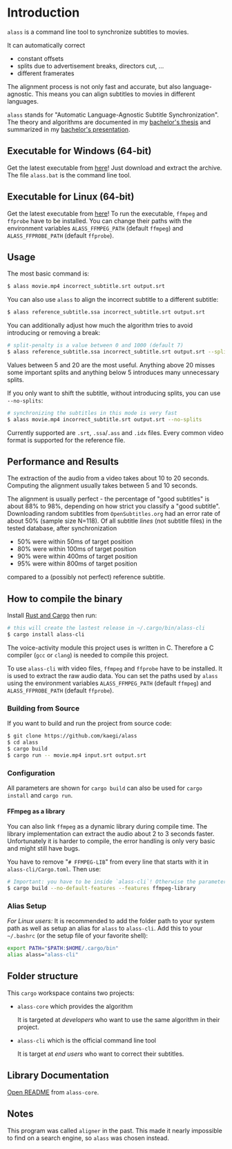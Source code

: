 # Introduction

`alass` is a command line tool to synchronize subtitles to movies.

It can automatically correct

 - constant offsets
 - splits due to advertisement breaks, directors cut, ...
 - different framerates

The alignment process is not only fast and
accurate, but also language-agnostic. This means
you can align subtitles to movies in different
languages.

`alass` stands for  "Automatic Language-Agnostic Subtitle Synchronization". The theory and algorithms
are documented in my [bachelor's thesis](documentation/thesis.pdf)
and summarized in my [bachelor's presentation](documentation/slides.pdf).


## Executable for Windows (64-bit)

Get the latest executable from [here](https://github.com/kaegi/alass/releases)! Just download and extract the archive. The file `alass.bat` is the command line tool.

## Executable for Linux (64-bit)

Get the latest executable from [here](https://github.com/kaegi/alass/releases)! To run the executable, `ffmpeg` and
`ffprobe` have to be installed.
You can change their paths with the environment variables
`ALASS_FFMPEG_PATH` (default `ffmpeg`) and `ALASS_FFPROBE_PATH` (default `ffprobe`). 

## Usage

The most basic command is:

```bash
$ alass movie.mp4 incorrect_subtitle.srt output.srt
```

You can also use `alass` to align the incorrect subtitle to a different subtitle:

```bash
$ alass reference_subtitle.ssa incorrect_subtitle.srt output.srt
```

You can additionally adjust how much the algorithm tries to avoid introducing or removing a break:

```bash
# split-penalty is a value between 0 and 1000 (default 7)
$ alass reference_subtitle.ssa incorrect_subtitle.srt output.srt --split-penalty 10
```

Values between 5 and 20 are the most useful. Anything above 20 misses some important splits and anything below 5 introduces many unnecessary splits.

If you only want to shift the subtitle, without introducing splits, you can use `--no-splits`:

```bash
# synchronizing the subtitles in this mode is very fast
$ alass movie.mp4 incorrect_subtitle.srt output.srt --no-splits
```

Currently supported are `.srt`, `.ssa`/`.ass` and `.idx` files. Every common video format is supported for the reference file.


## Performance and Results

The extraction of the audio from a video takes about 10 to 20 seconds. Computing the alignment usually takes between 5 and 10 seconds.

The alignment is usually perfect -
the percentage of "good subtitles" is about 88% to 98%, depending on how strict you classify a "good subtitle".
Downloading random subtitles
from `OpenSubtitles.org` had an error rate of about 50%
(sample size N=118).
Of all subtitle _lines_ (not subtitle files) in the tested database,
after synchronization

 - 50% were within 50ms of target position
 - 80% were within 100ms of target position
 - 90% were within 400ms of target position
 - 95% were within 800ms of target position

compared to a (possibly not perfect) reference subtitle.

## How to compile the binary

Install [Rust and Cargo](https://www.rust-lang.org/en-US/install.html) then run:

```bash
# this will create the lastest release in ~/.cargo/bin/alass-cli
$ cargo install alass-cli
```


The voice-activity module this project uses is written in C. Therefore a C compiler (`gcc` or `clang`) is needed to compile this project.

To use `alass-cli` with video files, `ffmpeg` and `ffprobe` have to be installed. It is used to extract the raw audio data. You can set the paths used by `alass` using the environment variables `ALASS_FFMPEG_PATH` (default `ffmpeg`) and `ALASS_FFPROBE_PATH` (default `ffprobe`). 

### Building from Source 

If you want to build and run the project from source code:

```bash
$ git clone https://github.com/kaegi/alass
$ cd alass
$ cargo build
$ cargo run -- movie.mp4 input.srt output.srt
```

### Configuration

All parameters are shown for `cargo build` can also be used for `cargo install` and `cargo run`.

#### FFmpeg as a library

You can also link `ffmpeg` as a dynamic library during compile time. The library implementation can extract the audio about 2 to 3 seconds faster. Unfortunately it is harder to compile, the error handling is only very basic and might still have bugs.

You have to remove "`# FFMPEG-LIB`" from every line that starts with it in `alass-cli/Cargo.toml`. Then use:

```bash
# Important: you have to be inside `alass-cli`! Otherwise the parameters get ignored.
$ cargo build --no-default-features --features ffmpeg-library
```


### Alias Setup

*For Linux users:* It is recommended to add the folder path to your system path as well as setup an alias for `alass` to `alass-cli`. Add this to your `~/.bashrc` (or the setup file of your favorite shell):

```bash
export PATH="$PATH:$HOME/.cargo/bin"
alias alass="alass-cli"
```

## Folder structure

This `cargo` workspace contains two projects:

  - `alass-core` which provides the algorithm
  
    It is targeted at *developers* who want to use the same algorithm in their project.

  - `alass-cli` which is the official command line tool

    It is target at *end users* who want to correct their subtitles.

## Library Documentation

[Open README](./alass-core/README.md) from `alass-core`.

## Notes

This program was called `aligner` in the past. This made it nearly impossible to find on a search engine, so `alass` was chosen instead.
